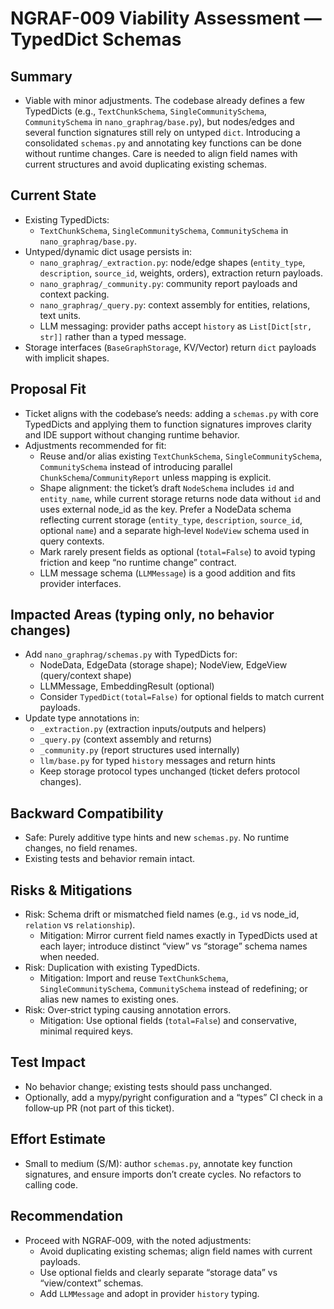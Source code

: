 # NGRAF-009 Viability Assessment — TypedDict Schemas

## Summary
- Viable with minor adjustments. The codebase already defines a few TypedDicts (e.g., `TextChunkSchema`, `SingleCommunitySchema`, `CommunitySchema` in `nano_graphrag/base.py`), but nodes/edges and several function signatures still rely on untyped `dict`. Introducing a consolidated `schemas.py` and annotating key functions can be done without runtime changes. Care is needed to align field names with current structures and avoid duplicating existing schemas.

## Current State
- Existing TypedDicts:
  - `TextChunkSchema`, `SingleCommunitySchema`, `CommunitySchema` in `nano_graphrag/base.py`.
- Untyped/dynamic dict usage persists in:
  - `nano_graphrag/_extraction.py`: node/edge shapes (`entity_type`, `description`, `source_id`, weights, orders), extraction return payloads.
  - `nano_graphrag/_community.py`: community report payloads and context packing.
  - `nano_graphrag/_query.py`: context assembly for entities, relations, text units.
  - LLM messaging: provider paths accept `history` as `List[Dict[str, str]]` rather than a typed message.
- Storage interfaces (`BaseGraphStorage`, KV/Vector) return `dict` payloads with implicit shapes.

## Proposal Fit
- Ticket aligns with the codebase’s needs: adding a `schemas.py` with core TypedDicts and applying them to function signatures improves clarity and IDE support without changing runtime behavior.
- Adjustments recommended for fit:
  - Reuse and/or alias existing `TextChunkSchema`, `SingleCommunitySchema`, `CommunitySchema` instead of introducing parallel `ChunkSchema`/`CommunityReport` unless mapping is explicit.
  - Shape alignment: the ticket’s draft `NodeSchema` includes `id` and `entity_name`, while current storage returns node data without `id` and uses external node_id as the key. Prefer a NodeData schema reflecting current storage (`entity_type`, `description`, `source_id`, optional `name`) and a separate high‑level `NodeView` schema used in query contexts.
  - Mark rarely present fields as optional (`total=False`) to avoid typing friction and keep “no runtime change” contract.
  - LLM message schema (`LLMMessage`) is a good addition and fits provider interfaces.

## Impacted Areas (typing only, no behavior changes)
- Add `nano_graphrag/schemas.py` with TypedDicts for:
  - NodeData, EdgeData (storage shape); NodeView, EdgeView (query/context shape)
  - LLMMessage, EmbeddingResult (optional)
  - Consider `TypedDict(total=False)` for optional fields to match current payloads.
- Update type annotations in:
  - `_extraction.py` (extraction inputs/outputs and helpers)
  - `_query.py` (context assembly and returns)
  - `_community.py` (report structures used internally)
  - `llm/base.py` for typed `history` messages and return hints
  - Keep storage protocol types unchanged (ticket defers protocol changes).

## Backward Compatibility
- Safe: Purely additive type hints and new `schemas.py`. No runtime changes, no field renames.
- Existing tests and behavior remain intact.

## Risks & Mitigations
- Risk: Schema drift or mismatched field names (e.g., `id` vs node_id, `relation` vs `relationship`).
  - Mitigation: Mirror current field names exactly in TypedDicts used at each layer; introduce distinct “view” vs “storage” schema names when needed.
- Risk: Duplication with existing TypedDicts.
  - Mitigation: Import and reuse `TextChunkSchema`, `SingleCommunitySchema`, `CommunitySchema` instead of redefining; or alias new names to existing ones.
- Risk: Over‑strict typing causing annotation errors.
  - Mitigation: Use optional fields (`total=False`) and conservative, minimal required keys.

## Test Impact
- No behavior change; existing tests should pass unchanged.
- Optionally, add a mypy/pyright configuration and a “types” CI check in a follow‑up PR (not part of this ticket).

## Effort Estimate
- Small to medium (S/M): author `schemas.py`, annotate key function signatures, and ensure imports don’t create cycles. No refactors to calling code.

## Recommendation
- Proceed with NGRAF‑009, with the noted adjustments:
  - Avoid duplicating existing schemas; align field names with current payloads.
  - Use optional fields and clearly separate “storage data” vs “view/context” schemas.
  - Add `LLMMessage` and adopt in provider `history` typing.

